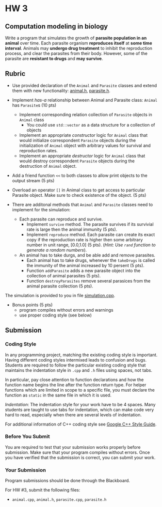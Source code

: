 # HW 3

## Computation modeling in biology

Write a program that simulates the growth of **parasite population in an animal** over time. Each parasite organism **reproduces itself** at **some time interval**. Animals may **undergo drug treatment** to inhibit the reproduction process, and clear the parasites from their body. However, some of the parasite are **resistant to drugs** and **may survive**.

## Rubric

- Use provided declaration of the `Animal` and `Parasite` classes and extend them with new functionality: [animal.h](animal.h), [parasite.h](parasite.h).
- Implement *has-a* relationship between Animal and Parasite class: `Animal` has `Parasite`s (10 pts)
    - Implement corresponding relation collection of `Parasite` objects in `Animal` class
        - You could use `std::vector` as a data structure for a collection of objects
    - Implement an appropriate *constructor* logic for `Animal` class that would initialize correspondent `Parasite` objects during the initialization of `Animal` object with arbitrary values for survival and reproduction rates.
    - Implement an appropriate *destructor* logic  for `Animal` class that would destroy correspondent `Parasite` objects during the destruction of `Animal` object.
- Add a friend function `<<` to both classes to allow print objects to the output stream (5 pts)
- Overload an operator `[]` in Animal class to get access to particular Parasite object. Make sure to check existence of the object. (5 pts)

- There are additonal methods that `Animal` and `Parasite` classes need to implement for the simulation:
    - Each parasite can reproduce and survive.
        - Implement `survive` method. The parasite survives if its survivial rate is large then the animal immunity (5 pts).
        - Implement `reproduce` method. Each parasite can create its exact copy if the reproduction rate is higher then some arbitrary number in unit range, [0.0,1.0] (5 pts). (*Hint: Use `rand` function to generate a random numbers*).
    - An animal has to take durgs, and be able add and remove parasites. 
        - Each animal has to take drugs, whenever the `takeDrugs` is called the immunity of the animal increased by 10 persent (5 pts).
        - Function `addParasite` adds a new parasite object into the collection of animal parasites (5 pts).
        - Function `destroyParasites` remove several parasices from the animal parasite collection (5 pts).

The simulation is provided to you in file [simulation.cpp](simulation.cpp).

- Bonus points (5 pts)
    - program compiles without errors and warnings
    - use proper coding style (see below)


## Submission

### Coding Style

In any programming project, matching the existing coding style is important. Having different coding styles intermixed leads to confusion and bugs. Students are required to follow the particular existing coding style that maintains the indentation style in `.cpp` and `.h` files using spaces, not tabs.

In particular, pay close attention to function declarations and how the function name begins the line after the function return type. For helper functions which are limited in scope to a specific file, you must declare the function as `static` in the same file in which it is used.

*Indentation*: The indentation style for your work have to be 4 spaces. Many students are taught to use tabs for indentation, which can make code very hard to read, especially when there are several levels of indentation.

For additional information of C++ coding style see [Google C++ Style Guide](https://google.github.io/styleguide/cppguide.html).

### Before You Submit

You are required to test that your submission works properly before submission. Make sure that your program compiles without errors. Once you have verified that the submission is correct, you can submit your work.


### Your Submission

Program submissions should be done through the Blackboard.

For HW #3, submit the following files:

- `animal.cpp`, `animal.h`, `parasite.cpp`, `parasite.h`